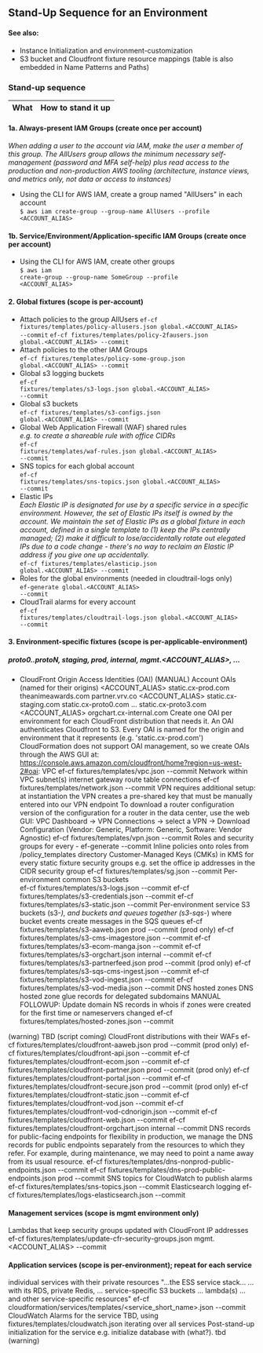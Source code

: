 ## Stand-Up Sequence for an Environment

#### See also:
- Instance Initialization and environment-customization
- S3 bucket and Cloudfront fixture resource mappings (table is also embedded in Name Patterns and Paths)

### Stand-up sequence

| What | How to stand it up |
| ---- | ------------------ |

#### 1a. Always-present IAM Groups (create once per account)
_When adding a user to the account via IAM, make the user a member of this group.
The AllUsers group allows the minimum necessary self-management (password and MFA self-help)
plus read access to the production and non-production AWS tooling (architecture, instance views, and metrics only, not data or access to instances)_

- Using the CLI for AWS IAM, create a group named "AllUsers" in each account<br>
<code>$ aws iam create-group --group-name AllUsers --profile <ACCOUNT_ALIAS></code>

#### 1b. Service/Environment/Application-specific IAM Groups (create once per account)
- Using the CLI for AWS IAM, create other groups<br>
<code>$ aws iam create-group --group-name SomeGroup --profile <ACCOUNT_ALIAS></code>


#### 2. Global fixtures (scope is per-account)
- Attach policies to the group AllUsers	
<code>ef-cf fixtures/templates/policy-allusers.json global.<ACCOUNT_ALIAS> --commit</code>
<code>ef-cf fixtures/templates/policy-2fausers.json global.<ACCOUNT_ALIAS> --commit</code>
- Attach policies to the other IAM Groups	
<code>ef-cf fixtures/templates/policy-some-group.json global.<ACCOUNT_ALIAS> --commit</code>
- Global s3 logging buckets<br>
<code>ef-cf fixtures/templates/s3-logs.json global.<ACCOUNT_ALIAS> --commit</code>
- Global s3 buckets<br>
<code>ef-cf fixtures/templates/s3-configs.json global.<ACCOUNT_ALIAS> --commit</code>
- Global Web Application Firewall (WAF) shared rules<br>
_e.g. to create a shareable rule with office CIDRs_<br>
<code>ef-cf fixtures/templates/waf-rules.json global.<ACCOUNT_ALIAS> --commit</code>
- SNS topics for each global account<br>
<code>ef-cf fixtures/templates/sns-topics.json global.<ACCOUNT_ALIAS> --commit</code>
- Elastic IPs<br>
_Each Elastic IP is designated for use by a specific service in a specific environment.
However, the set of Elastic IPs itself is owned by the account. We maintain the set of
Elastic IPs as a global fixture in each account, defined in a single template to (1)
keep the IPs centrally managed; (2) make it difficult to lose/accidentally rotate out
elegated IPs due to a code change - there's no way to reclaim an Elastic IP address if
you give one up accidentally._<br>
<code>ef-cf fixtures/templates/elasticip.json global.<ACCOUNT_ALIAS> --commit</code>
- Roles for the global environments (needed in cloudtrail-logs only)<br>
<code>ef-generate global.<ACCOUNT_ALIAS> --commit</code>
- CloudTrail alarms for every account<br>
<code>ef-cf fixtures/templates/cloudtrail-logs.json global.<ACCOUNT_ALIAS> --commit</code>


#### 3. Environment-specific fixtures (scope is per-applicable-environment)
##### proto0..protoN, staging, prod, internal, mgmt.<ACCOUNT_ALIAS>, ...
- CloudFront Origin Access Identities (OAI) (MANUAL)
Account
OAIs (named for their origins)
<ACCOUNT_ALIAS>	
static.cx-prod.com
theanimeawards.com
partner.vrv.co
<ACCOUNT_ALIAS>	static.cx-staging.com
static.cx-proto0.com ... static.cx-proto3.com
<ACCOUNT_ALIAS>	orgchart.cx-internal.com
Create one OAI per environment for each CloudFront distribution that needs it.
An OAI authenticates Cloudfront to S3.
Every OAI is named for the origin and environment that it represents (e.g. 'static.cx-prod.com')
CloudFormation does not support OAI management, so we create OAIs through the AWS GUI at:
https://console.aws.amazon.com/cloudfront/home?region=us-west-2#oai:
VPC	ef-cf fixtures/templates/vpc.json <env> --commit
Network within VPC
subnet(s)
internet gateway
route table connections
ef-cf fixtures/templates/network.json <env> --commit
VPN
requires additional setup: at instantiation the VPN creates a pre-shared key that must be manually entered into our VPN endpoint
To download a router configuration version of the configuration for a router in the data center, use the web GUI: VPC Dashboard → VPN Connections → select a VPN → Download Configuration (Vendor: Generic, Platform: Generic, Software: Vendor Agnostic)
ef-cf fixtures/templates/vpn.json <env> --commit
Roles and security groups for every <env>-<service>
ef-generate <env> --commit
Inline policies onto roles from /policy_templates directory
Customer-Managed Keys (CMKs) in KMS for every <service>
static fixture security groups
e.g. set the office ip addresses in the CIDR security group
ef-cf fixtures/templates/sg.json <env> --commit
Per-environment common S3 buckets	
ef-cf fixtures/templates/s3-logs.json <env> --commit
ef-cf fixtures/templates/s3-credentials.json <env> --commit
ef-cf fixtures/templates/s3-static.json <env> --commit
Per-environment service S3 buckets (s3-*), and buckets and queues together (s3-sqs-*) where bucket events create messages in the SQS queues	
ef-cf fixtures/templates/s3-aaweb.json prod --commit (prod only)
ef-cf fixtures/templates/s3-cms-imagestore.json <env> --commit
ef-cf fixtures/templates/s3-ecom-manga.json <env> --commit
ef-cf fixtures/templates/s3-orgchart.json internal --commit
ef-cf fixtures/templates/s3-partnerfeed.json prod --commit (prod only)
ef-cf fixtures/templates/s3-sqs-cms-ingest.json --commit
ef-cf fixtures/templates/s3-vod-ingest.json <env> --commit
ef-cf fixtures/templates/s3-vod-media.json <env> --commit
DNS hosted zones
DNS hosted zone glue records for delegated subdomains
MANUAL FOLLOWUP: Update domain NS records in whois if zones were created for the first time or nameservers changed
ef-cf fixtures/templates/hosted-zones.json <env> --commit

(warning) TBD (script coming)
CloudFront distributions with their WAFs
ef-cf fixtures/templates/cloudfront-aaweb.json prod --commit (prod only)
ef-cf fixtures/templates/cloudfront-api.json <env> --commit
ef-cf fixtures/templates/cloudfront-ecom.json <env> --commit
ef-cf fixtures/templates/cloudfront-partner.json prod --commit (prod only)
ef-cf fixtures/templates/cloudfront-portal.json <env> --commit
ef-cf fixtures/templates/cloudfront-secure.json prod --commit (prod only)
ef-cf fixtures/templates/cloudfront-static.json <env> --commit
ef-cf fixtures/templates/cloudfront-vod.json <env> --commit
ef-cf fixtures/templates/cloudfront-vod-cdnorigin.json <env> --commit
ef-cf fixtures/templates/cloudfront-web.json <env> --commit
ef-cf fixtures/templates/cloudfront-orgchart.json internal --commit
DNS records for public-facing endpoints
for flexibility in production, we manage the DNS records for public endpoints separately from the resources to which they refer. For example, during maintenance, we may need to point a name away from its usual resource.
ef-cf fixtures/templates/dns-nonprod-public-endpoints.json <env> --commit
ef-cf fixtures/templates/dns-prod-public-endpoints.json prod --commit
SNS topics for CloudWatch to publish alarms	
ef-cf fixtures/templates/sns-topics.json <env> --commit
Elasticsearch logging	ef-cf fixtures/templates/logs-elasticsearch.json <env> --commit
#### Management services (scope is mgmt environment only)
Lambdas that keep security groups updated with CloudFront IP addresses
ef-cf fixtures/templates/update-cfr-security-groups.json mgmt.<ACCOUNT_ALIAS> --commit

#### Application services (scope is per-environment); repeat for each service
individual services with their private resources
"...the ESS service stack...
... with its RDS, private Redis,
... service-specific S3 buckets
... lambda(s)
... and other service-specific resources"
ef-cf cloudformation/services/templates/<service_short_name>.json <env> --commit
CloudWatch Alarms for the service	TBD, using fixtures/templates/cloudwatch.json iterating over all services
Post-stand-up initialization for the service
e.g. initialize database with (what?). tbd (warning)

